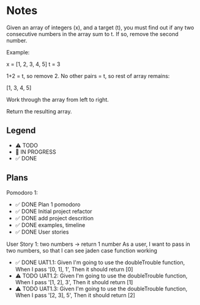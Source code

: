 # Notes

Given an array of integers (x), and a target (t), you must find out if any two consecutive numbers in the array sum to t. If so, remove the second number.

Example:

x = [1, 2, 3, 4, 5]
t = 3

1+2 = t, so remove 2. No other pairs = t, so rest of array remains:

[1, 3, 4, 5]

Work through the array from left to right.

Return the resulting array.



## Legend
- ⚠ TODO
- 🚧 IN PROGRESS
- ✅ DONE

## Plans

Pomodoro 1:
- ✅ DONE Plan 1 pomodoro
- ✅ DONE Initial project refactor
- ✅ DONE add project descrition
- ✅ DONE examples, timeline
- ✅ DONE User stories

User Story 1: two numbers -> return 1 number
As a user, I want to pass in two numbers, so that I can see jaden case function working

- ✅ DONE UAT1.1: Given I'm going to use the doubleTrouble function, When I pass '[0, 1], 1', Then it should return [0]
- ⚠ TODO UAT1.2: Given I'm going to use the doubleTrouble function, When I pass '[1, 2], 3', Then it should return [1]
- ⚠ TODO UAT1.3: Given I'm going to use the doubleTrouble function, When I pass '[2, 3], 5', Then it should return [2]